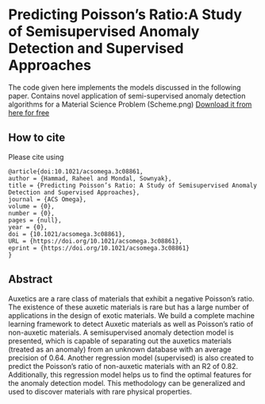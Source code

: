 # Predicting Poisson’s Ratio:A Study of Semisupervised Anomaly Detection and Supervised Approaches
The code given here implements the models discussed in the following paper. Contains novel application of semi-supervised anomaly detection algorithms for a Material Science Problem
(Scheme.png)
[Download it from here for free](https://pubs.acs.org/doi/10.1021/acsomega.3c08861)
## How to cite
Please cite using  

```
@article{doi:10.1021/acsomega.3c08861,
author = {Hammad, Raheel and Mondal, Sownyak},
title = {Predicting Poisson’s Ratio: A Study of Semisupervised Anomaly Detection and Supervised Approaches},
journal = {ACS Omega},
volume = {0},
number = {0},
pages = {null},
year = {0},
doi = {10.1021/acsomega.3c08861},
URL = {https://doi.org/10.1021/acsomega.3c08861},
eprint = {https://doi.org/10.1021/acsomega.3c08861}
}
```
## Abstract
Auxetics are a rare class of materials that exhibit a negative Poisson’s ratio. The existence of these auxetic materials is rare but has a large number of applications in the design of exotic materials. We build a complete machine learning framework to detect Auxetic materials as well as Poisson’s ratio of non-auxetic materials. A semisupervised anomaly detection model is presented, which is capable of separating out the auxetics materials (treated as an anomaly) from an unknown database with an average precision of 0.64. Another regression model (supervised) is also created to predict the Poisson’s ratio of non-auxetic materials with an R2 of 0.82. Additionally, this regression model helps us to find the optimal features for the anomaly detection model. This methodology can be generalized and used to discover materials with rare physical properties.
